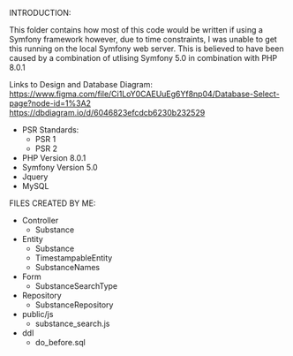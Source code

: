 INTRODUCTION:

This folder contains how most of this code would be written if using a Symfony framework
however, due to time constraints, I was unable to get this running on the local Symfony web server.
This is believed to have been caused by a combination of utlising Symfony 5.0 in combination 
with PHP 8.0.1

Links to Design and Database Diagram:
https://www.figma.com/file/Ci1LoY0CAEUuEg6Yf8np04/Database-Select-page?node-id=1%3A2
https://dbdiagram.io/d/6046823efcdcb6230b232529

- PSR Standards:
  - PSR 1 
  - PSR 2
- PHP Version 8.0.1
- Symfony Version 5.0
- Jquery
- MySQL 

FILES CREATED BY ME:
- Controller
    - Substance
- Entity
    - Substance
    - TimestampableEntity
    - SubstanceNames
- Form
    - SubstanceSearchType
- Repository
    - SubstanceRepository
- public/js
    - substance_search.js
- ddl
  - do_before.sql
    
